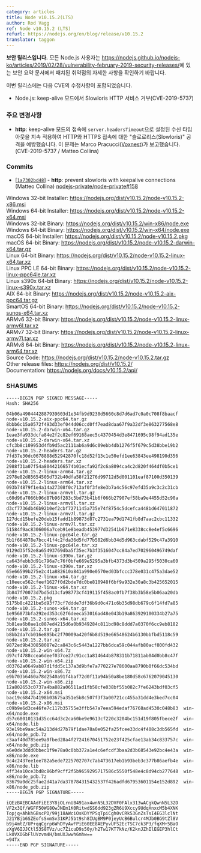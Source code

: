 ```yaml
---
category: articles
title: Node v10.15.2(LTS)
author: Rod Vagg
ref: Node v10.15.2 (LTS)
refurl: https://nodejs.org/en/blog/release/v10.15.2
translator: taggon
---
```


<!--
**This is a security release**. All Node.js users should consult the security release summary at https://nodejs.org/en/blog/vulnerability/february-2019-security-releases/ for details on patched vulnerabilities.

A fix for the following CVE is included in this release:

  * Node.js: Slowloris HTTP Denial of Service with keep-alive (CVE-2019-5737)
-->
**보안 릴리스입니다.** 모든 Node.js 사용자는 <https://nodejs.github.io/nodejs-ko/articles/2019/02/28/vulnerability-february-2019-security-releases/>에 있는 보안 요약 문서에서 패치된 취약점의 자세한 사항을 확인하기 바랍니다.

이번 릴리스에는 다음 CVE의 수정사항이 포함되었습니다.

  * Node.js: keep-alive 모드에서 Slowloris HTTP 서비스 거부(CVE-2019-5737)

<!--
### Notable Changes

* **http**: Further prevention of "Slowloris" attacks on HTTP and HTTPS connections by consistently applying the receive timeout set by `server.headersTimeout` to connections in keep-alive mode. Reported by Marco Pracucci ([Voxnest](https://voxnest.com)). (CVE-2019-5737 / Matteo Collina)
-->
### 주요 변경사항

* **http**: keep-alive 모드의 접속에 `server.headersTimeout`으로 설정된 수신 타임아웃을 지속 적용하여 HTTP와 HTTPS 접속에 대한 "슬로로리스(Slowloris)" 공격을 예방했습니다. 이 문제는 Marco Pracucci([Voxnest](https://voxnest.com))가 보고했습니다. (CVE-2019-5737 / Matteo Collina)


### Commits

* [[`1a7302bd48`](https://github.com/nodejs/node/commit/1a7302bd48)] - **http**: prevent slowloris with keepalive connections (Matteo Collina) [nodejs-private/node-private#158](https://github.com/nodejs-private/node-private/pull/158)

Windows 32-bit Installer: https://nodejs.org/dist/v10.15.2/node-v10.15.2-x86.msi<br>
Windows 64-bit Installer: https://nodejs.org/dist/v10.15.2/node-v10.15.2-x64.msi<br>
Windows 32-bit Binary: https://nodejs.org/dist/v10.15.2/win-x86/node.exe<br>
Windows 64-bit Binary: https://nodejs.org/dist/v10.15.2/win-x64/node.exe<br>
macOS 64-bit Installer: https://nodejs.org/dist/v10.15.2/node-v10.15.2.pkg<br>
macOS 64-bit Binary: https://nodejs.org/dist/v10.15.2/node-v10.15.2-darwin-x64.tar.gz<br>
Linux 64-bit Binary: https://nodejs.org/dist/v10.15.2/node-v10.15.2-linux-x64.tar.xz<br>
Linux PPC LE 64-bit Binary: https://nodejs.org/dist/v10.15.2/node-v10.15.2-linux-ppc64le.tar.xz<br>
Linux s390x 64-bit Binary: https://nodejs.org/dist/v10.15.2/node-v10.15.2-linux-s390x.tar.xz<br>
AIX 64-bit Binary: https://nodejs.org/dist/v10.15.2/node-v10.15.2-aix-ppc64.tar.gz<br>
SmartOS 64-bit Binary: https://nodejs.org/dist/v10.15.2/node-v10.15.2-sunos-x64.tar.xz<br>
ARMv6 32-bit Binary: https://nodejs.org/dist/v10.15.2/node-v10.15.2-linux-armv6l.tar.xz<br>
ARMv7 32-bit Binary: https://nodejs.org/dist/v10.15.2/node-v10.15.2-linux-armv7l.tar.xz<br>
ARMv8 64-bit Binary: https://nodejs.org/dist/v10.15.2/node-v10.15.2-linux-arm64.tar.xz<br>
Source Code: https://nodejs.org/dist/v10.15.2/node-v10.15.2.tar.gz<br>
Other release files: https://nodejs.org/dist/v10.15.2/<br>
Documentation: https://nodejs.org/docs/v10.15.2/api/

<h3 id="shasums">SHASUMS</h3>

```
-----BEGIN PGP SIGNED MESSAGE-----
Hash: SHA256

04b06a4904442887939603d1e34fb9d9230d5660c8d7d6ad7c0a0c708f8baacf  node-v10.15.2-aix-ppc64.tar.gz
8bbb6c15a0572f493d33ef044d06ccd0ff7ead8daa67f9a32df3e863277568e8  node-v10.15.2-darwin-x64.tar.gz
1eae3fa933dcfa84e2f2c82ef69168aec5c4370454d3e8471695c98f94ad135e  node-v10.15.2-darwin-x64.tar.xz
cfc3b8c109953d4fb9d5ac2111ab6a9d6c09ebb4db1276f5f679c5d38bbe19b2  node-v10.15.2-headers.tar.gz
7fd37e30dc0678888d52942870fc18d52f13c1e50efd1ee63843ee498190d356  node-v10.15.2-headers.tar.xz
2988f31a07f54a80442166574b01ecfa92f2c6a8094ca4c2d820f464df0b5ce1  node-v10.15.2-linux-arm64.tar.gz
2978e82d85654505d732b40dfa58f21276d99712d5d001101eaf87100d350139  node-v10.15.2-linux-arm64.tar.xz
093b74879f1e4a14a27308f0c713af0f3fe8e3b7a4c56c97efd35a9c3c2c31cb  node-v10.15.2-linux-armv6l.tar.gz
c60d96a7066b96d87b96f283c5bd73b41b6f066b27907ef58ba9e4455d52c90a  node-v10.15.2-linux-armv6l.tar.xz
d3cf7736db46b92b0ef2cbf7271145a735e74f8754c5dcefca448bd647011872  node-v10.15.2-linux-armv7l.tar.gz
127dcd15befe20deb15fadd1b89873d87c2731ea79d1741fb8d7aac2cbc11332  node-v10.15.2-linux-armv7l.tar.xz
51584f9ac8306006a7ceb91e8beadb453977d32541b671e8338cc8e4ef5c6696  node-v10.15.2-linux-ppc64le.tar.gz
5b1f664878e7bcc41f4c2fda36d5fd77b502d6bb34d5d963cdabf529c47a3910  node-v10.15.2-linux-ppc64le.tar.xz
9129d35f52e8a65493769dba5f35ec7b3f3516047cc84a7ed702960496749daf  node-v10.15.2-linux-s390x.tar.gz
ca643febb3d91c796a7c76f0bfe669e5295a3bfb4373d3b4509a295f5030ca60  node-v10.15.2-linux-s390x.tar.xz
65e66599b275e2c41a882610a841a990e0570ed03bfccc378e031c475a3dae52  node-v10.15.2-linux-x64.tar.gz
c10eece562cfeef1627f0d2bde7dc0be810948f6bf9a932e30a8c3b425652015  node-v10.15.2-linux-x64.tar.xz
3b847f70073d7bd5d13cfa98773cf419115f458ac0fb7f38b3b58e5b06aa20db  node-v10.15.2.pkg
5175b8c4221be5d93f73cf7ddde7df36b9d0c471c6b35d98db679c6f14fd7a85  node-v10.15.2-sunos-x64.tar.gz
1e956873bfa292ed353c62f6deeca53016ad48e043b19a863929100334b27a75  node-v10.15.2-sunos-x64.tar.xz
3b81ea6b0ae1c887ed4215d6a0b9349284c811bd98c8ddd7a0370f6cc9eb8182  node-v10.15.2.tar.gz
b8bb2da7cb016e895bc2f70009a420f6b8d519e66548624b6130bbfbd5118c59  node-v10.15.2.tar.xz
9872ed9b430858087e2ca843c6c5443a1227bb6dca59c044afb80acf800fd432  node-v10.15.2-win-x64.7z
d97cf4788ccea6deef037ce27c91cc1a814644b878311b71811ab04d0bb8c47f  node-v10.15.2-win-x64.zip
d03762a0649ab87d1fdd5c137a3d9bfe7a770227e78600aa8790b0f66dc534bd  node-v10.15.2-win-x86.7z
e9b703b6460a78d2540a91f4baf72d0f11a94b50a8be180d58c6762079045130  node-v10.15.2-win-x86.zip
12a802653c0737a4ba882a06511ad1fb58cfe038bf55b082c7fe6243bdf03cf5  node-v10.15.2-x64.msi
bac19c6847b4198b03675a351e5b8c507f3f3a00721cc455a31dd4e3bed7cc04  node-v10.15.2-x86.msi
c09b9e6d3ce46fe7c117b35755e3ffb547a7eea594edaf76768ad4530c048b83  win-x64/node.exe
d57c68010131d35cc64d3c2ca60be9e9613cf220c3204bc151d19f805fbece2f  win-x64/node.lib
93e19be9aac54a213d4d27b79f1dae78a0e052fa25fcee33dc4f408c3db565fd  win-x64/node_pdb.7z
c3aaf40d785ee9a9fbed28a4f27241670451752e23f425cfae13ab34c833757c  win-x64/node_pdb.zip
a6e0de3ddd0bbec1f9e78a0c0bb372a1e4c6efcdf3baa2d3b68543e92bc4e43a  win-x86/node.exe
9c4c2437ee1ee782a5ede7225702707c7ab473617eb1b93beb3c377b86aefb4e  win-x86/node.lib
4ff34a10ce3bd8c86bf9cff2f5b9659295717586c5550f548e4c8d94cb277648  win-x86/node_pdb.7z
83679a0dc25fae2d41a7da378784315432537f426adfd67953601154e152d892  win-x86/node_pdb.zip
-----BEGIN PGP SIGNATURE-----

iQEzBAEBCAAdFiEE3Y8jOLrnUB491ax4wnN5L32DVF0FAlx313wACgkQwnN5L32D
VF2x3Qf/WGFF50WG8OwJNEm1K0RitwdSS6dd923gZR6U9Xccy9UdqXnxcM5b4XNK
Topjq+AhkhGBscPD/99j18AWciOsKDYYPSqTpiCgh0vCRk53GnZsTsI4EG3lclNt
J21YBjb6SZEofsSxmSv31KPJ5bt9sh8IUgBM9P0jeyUcB6Bulcr4MJb0BG9tZl8V
b9j4mtZ/UP+qqCgrp6WhDYyAwFPiE60EE8AEPyvUFS2EcTSC7ck3P3/fqXM+5BaO
zXgV6IJJCtl53S8TVz/uc7ZicuD9s50y/h2Tw17KT7kNz/K2knJZhIlEGEP3hlCt
Lk0VXOGbFlUVzvm4H/bmUXJwwh6mhw==
=94Tx
-----END PGP SIGNATURE-----

```
